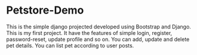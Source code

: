 # Petstore-Demo
This is the simple django projected developed using Bootstrap and Django. This is my first project. It have the features of simple login, register, password-reset,
update profile and so on. You can add, update and delete pet details. You can list pet according to user posts. 
